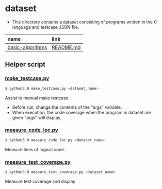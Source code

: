 # dataset

- This directory contains a dataset consisting of programs written in the C language and testcase JSON file.

|name|link|
|:-|:-|
|[basic-algorithms](basic-algorithms/)|[README.md](basic-algorithms/README.md)|

## Helper script

### [make_testcase.py](make_testcase.py)

```bash
$ python3.9 make_testcase.py <dataset_name>
```

Assist to manual make testcase
- Before run, change the contents of the "args" variable.
- When execution, the code coverage when the program in dataset are given "args" will display.

### [measure_code_loc.py](measure_code_loc.py)

```bash
$ python3.9 measure_code_loc.py <dataset_name>
```

Measure lines of logical code.

### [measure_test_coverage.py](measure_test_coverage.py)

```bash
$ python3.9 measure_test_coverage.py <dataset_name>
```

Measure test coverage and display
